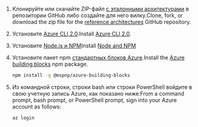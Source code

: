 1. <span data-ttu-id="527e7-101">Клонируйте или скачайте ZIP-файл [с эталонными архитектурами](https://github.com/mspnp/reference-architectures) в репозитории GitHub либо создайте для него вилку.</span><span class="sxs-lookup"><span data-stu-id="527e7-101">Clone, fork, or download the zip file for the [reference architectures](https://github.com/mspnp/reference-architectures) GitHub repository.</span></span>

2. <span data-ttu-id="527e7-102">Установите [Azure CLI 2.0](/cli/azure/install-azure-cli?view=azure-cli-latest).</span><span class="sxs-lookup"><span data-stu-id="527e7-102">Install [Azure CLI 2.0](/cli/azure/install-azure-cli?view=azure-cli-latest).</span></span>

3. <span data-ttu-id="527e7-103">Установите [Node.js и NPM](https://nodejs.org/en/download/)</span><span class="sxs-lookup"><span data-stu-id="527e7-103">Install [Node and NPM](https://nodejs.org/en/download/)</span></span>

4. <span data-ttu-id="527e7-104">Установите пакет npm [стандартных блоков Azure](https://github.com/mspnp/template-building-blocks/wiki/Install-Azure-Building-Blocks).</span><span class="sxs-lookup"><span data-stu-id="527e7-104">Install the [Azure building blocks](https://github.com/mspnp/template-building-blocks/wiki/Install-Azure-Building-Blocks) npm package.</span></span>

   ```bash
   npm install -g @mspnp/azure-building-blocks
   ```

5. <span data-ttu-id="527e7-105">Из командной строки, строки bash или строки PowerShell войдите в свою учетную запись Azure, как показано ниже:</span><span class="sxs-lookup"><span data-stu-id="527e7-105">From a command prompt, bash prompt, or PowerShell prompt, sign into your Azure account as follows:</span></span>

   ```bash
   az login
   ```
